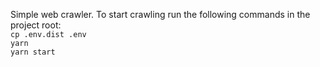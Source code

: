 Simple web crawler.
To start crawling run the following commands in the project root:  
```cp .env.dist .env```  
```yarn```  
```yarn start```
